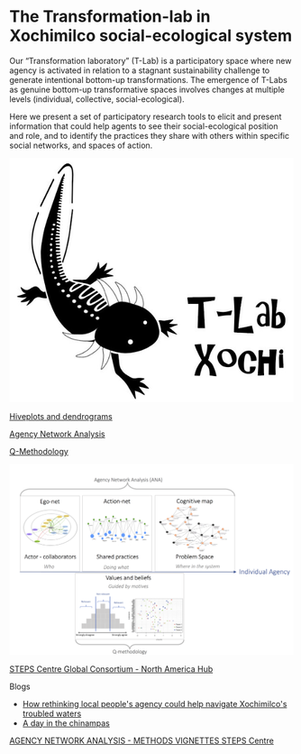 # The Transformation-lab in Xochimilco social-ecological system

Our “Transformation laboratory” (T-Lab) is a participatory space where new agency is activated in relation to a stagnant sustainability challenge to generate intentional bottom-up transformations. The emergence of T-Labs as genuine bottom-up transformative spaces involves changes at multiple levels (individual, collective, social-ecological).

Here we present a set of participatory research tools to elicit and present information that could help agents to see their social-ecological position and role, and to identify the practices they share with others within specific social networks, and spaces of action.

<img src="Logo_Tlab.png" >

[Hiveplots and dendrograms](hiveplot)

[Agency Network Analysis](ANA.md)

[Q-Methodology](qmethodology)



<img src="ANA and Q.png" >

[STEPS Centre Global Consortium - North America Hub](https://steps-centre.org/global/north-america/)

Blogs
- [How rethinking local people's agency could help navigate Xochimilco's troubled waters](https://steps-centre.org/blog/new-forms-agency-help-navigate-xochimilcos-troubled-waters/)
- [A day in the chinampas](https://steps-centre.org/blog/a-day-in-the-chinampas/)

[AGENCY NETWORK ANALYSIS - METHODS VIGNETTES STEPS Centre](https://steps-centre.org/pathways-methods-vignettes/agency-network-analysis/)
